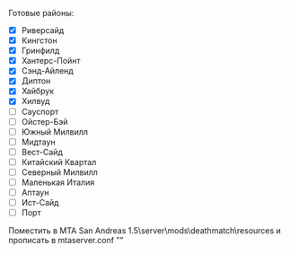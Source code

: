 Готовые районы:
- [x] Риверсайд
- [x] Кингстон
- [x] Гринфилд
- [x] Хантерс-Пойнт
- [x] Сэнд-Айленд
- [x] Диптон
- [x] Хайбрук
- [x] Хилвуд
- [ ] Сауспорт
- [ ] Ойстер-Бэй
- [ ] Южный Милвилл
- [ ] Мидтаун
- [ ] Вест-Сайд
- [ ] Китайский Квартал
- [ ] Северный Милвилл
- [ ] Маленькая Италия
- [ ] Аптаун
- [ ] Ист-Сайд
- [ ] Порт

Поместить в MTA San Andreas 1.5\server\mods\deathmatch\resources и прописать в mtaserver.conf "<resource src="map_mafia2" startup="1" protected="0" />"
